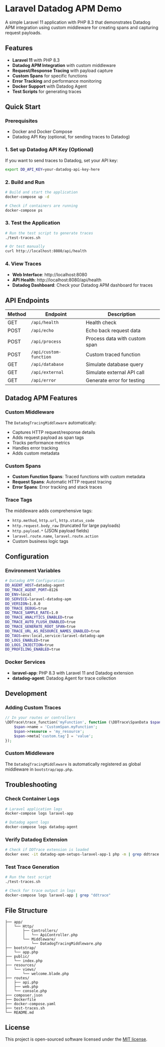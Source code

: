 # Laravel Datadog APM Demo

A simple Laravel 11 application with PHP 8.3 that demonstrates Datadog APM integration using custom middleware for creating spans and capturing request payloads.

## Features

- **Laravel 11** with PHP 8.3
- **Datadog APM Integration** with custom middleware
- **Request/Response Tracing** with payload capture
- **Custom Spans** for specific functions
- **Error Tracking** and performance monitoring
- **Docker Support** with Datadog Agent
- **Test Scripts** for generating traces

## Quick Start

### Prerequisites

- Docker and Docker Compose
- Datadog API Key (optional, for sending traces to Datadog)

### 1. Set up Datadog API Key (Optional)

If you want to send traces to Datadog, set your API key:

```bash
export DD_API_KEY=your-datadog-api-key-here
```

### 2. Build and Run

```bash
# Build and start the application
docker-compose up -d

# Check if containers are running
docker-compose ps
```

### 3. Test the Application

```bash
# Run the test script to generate traces
./test-traces.sh

# Or test manually
curl http://localhost:8080/api/health
```

### 4. View Traces

- **Web Interface**: http://localhost:8080
- **API Health**: http://localhost:8080/api/health
- **Datadog Dashboard**: Check your Datadog APM dashboard for traces

## API Endpoints

| Method | Endpoint | Description |
|--------|----------|-------------|
| GET | `/api/health` | Health check |
| POST | `/api/echo` | Echo back request data |
| POST | `/api/process` | Process data with custom span |
| POST | `/api/custom-function` | Custom traced function |
| GET | `/api/database` | Simulate database query |
| GET | `/api/external` | Simulate external API call |
| GET | `/api/error` | Generate error for testing |

## Datadog APM Features

### Custom Middleware

The `DatadogTracingMiddleware` automatically:

- Captures HTTP request/response details
- Adds request payload as span tags
- Tracks performance metrics
- Handles error tracking
- Adds custom metadata

### Custom Spans

- **Custom Function Spans**: Traced functions with custom metadata
- **Request Spans**: Automatic HTTP request tracing
- **Error Spans**: Error tracking and stack traces

### Trace Tags

The middleware adds comprehensive tags:

- `http.method`, `http.url`, `http.status_code`
- `http.request.body_raw` (truncated for large payloads)
- `http.payload.*` (JSON payload fields)
- `laravel.route.name`, `laravel.route.action`
- Custom business logic tags

## Configuration

### Environment Variables

```bash
# Datadog APM Configuration
DD_AGENT_HOST=datadog-agent
DD_TRACE_AGENT_PORT=8126
DD_ENV=local
DD_SERVICE=laravel-datadog-apm
DD_VERSION=1.0.0
DD_TRACE_DEBUG=true
DD_TRACE_SAMPLE_RATE=1.0
DD_TRACE_ANALYTICS_ENABLED=true
DD_TRACE_AUTO_FLUSH_ENABLED=true
DD_TRACE_GENERATE_ROOT_SPAN=true
DD_TRACE_URL_AS_RESOURCE_NAMES_ENABLED=true
DD_TAGS=env:local,service:laravel-datadog-apm
DD_LOGS_ENABLED=true
DD_LOGS_INJECTION=true
DD_PROFILING_ENABLED=true
```

### Docker Services

- **laravel-app**: PHP 8.3 with Laravel 11 and Datadog extension
- **datadog-agent**: Datadog Agent for trace collection

## Development

### Adding Custom Traces

```php
// In your routes or controllers
\DDTrace\trace_function('myFunction', function (\DDTrace\SpanData $span, $args) {
    $span->name = 'CustomSpan.myFunction';
    $span->resource = 'my_resource';
    $span->meta['custom.tag'] = 'value';
});
```

### Custom Middleware

The `DatadogTracingMiddleware` is automatically registered as global middleware in `bootstrap/app.php`.

## Troubleshooting

### Check Container Logs

```bash
# Laravel application logs
docker-compose logs laravel-app

# Datadog agent logs
docker-compose logs datadog-agent
```

### Verify Datadog Extension

```bash
# Check if DDTrace extension is loaded
docker exec -it datadog-apm-setups-laravel-app-1 php -m | grep ddtrace
```

### Test Trace Generation

```bash
# Run the test script
./test-traces.sh

# Check for trace output in logs
docker-compose logs laravel-app | grep "ddtrace"
```

## File Structure

```
├── app/
│   └── Http/
│       ├── Controllers/
│       │   └── ApiController.php
│       └── Middleware/
│           └── DatadogTracingMiddleware.php
├── bootstrap/
│   └── app.php
├── public/
│   └── index.php
├── resources/
│   └── views/
│       └── welcome.blade.php
├── routes/
│   ├── api.php
│   ├── web.php
│   └── console.php
├── composer.json
├── Dockerfile
├── docker-compose.yaml
├── test-traces.sh
└── README.md
```

## License

This project is open-sourced software licensed under the [MIT license](LICENSE).